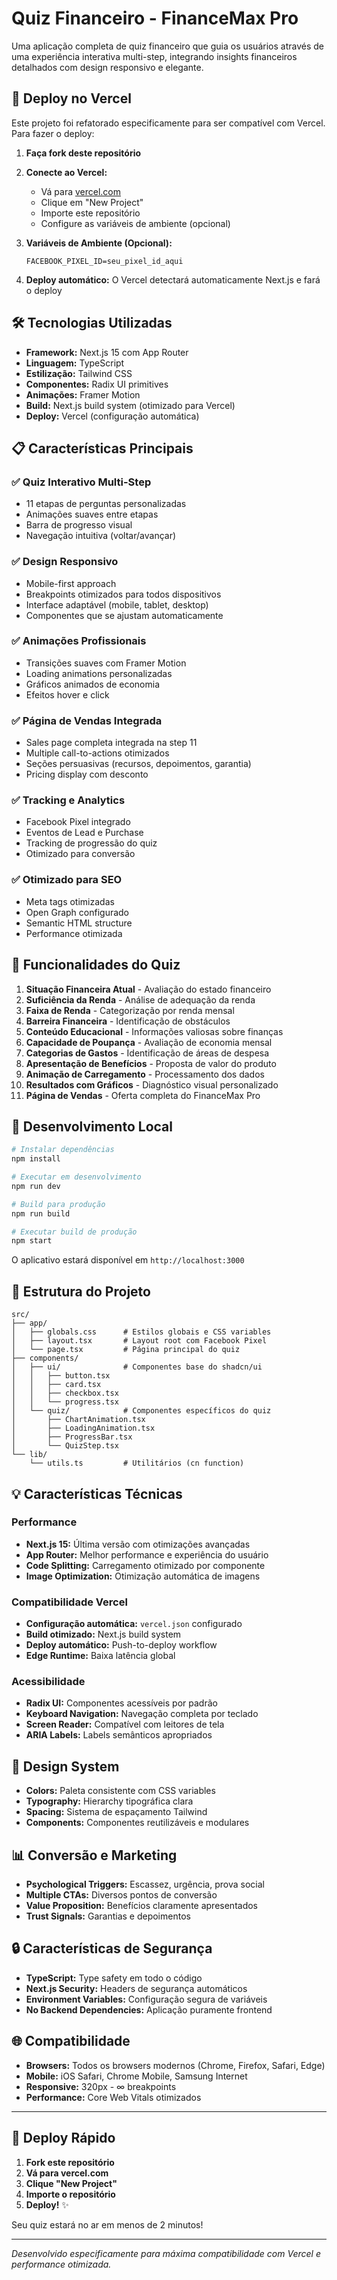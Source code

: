 # Quiz Financeiro - FinanceMax Pro

Uma aplicação completa de quiz financeiro que guia os usuários através de uma experiência interativa multi-step, integrando insights financeiros detalhados com design responsivo e elegante.

## 🚀 Deploy no Vercel

Este projeto foi refatorado especificamente para ser compatível com Vercel. Para fazer o deploy:

1. **Faça fork deste repositório**
2. **Conecte ao Vercel:**
   - Vá para [vercel.com](https://vercel.com)
   - Clique em "New Project"
   - Importe este repositório
   - Configure as variáveis de ambiente (opcional)

3. **Variáveis de Ambiente (Opcional):**
   ```
   FACEBOOK_PIXEL_ID=seu_pixel_id_aqui
   ```

4. **Deploy automático:** O Vercel detectará automaticamente Next.js e fará o deploy

## 🛠️ Tecnologias Utilizadas

- **Framework:** Next.js 15 com App Router
- **Linguagem:** TypeScript
- **Estilização:** Tailwind CSS
- **Componentes:** Radix UI primitives
- **Animações:** Framer Motion
- **Build:** Next.js build system (otimizado para Vercel)
- **Deploy:** Vercel (configuração automática)

## 📋 Características Principais

### ✅ Quiz Interativo Multi-Step
- 11 etapas de perguntas personalizadas
- Animações suaves entre etapas
- Barra de progresso visual
- Navegação intuitiva (voltar/avançar)

### ✅ Design Responsivo
- Mobile-first approach
- Breakpoints otimizados para todos dispositivos
- Interface adaptável (mobile, tablet, desktop)
- Componentes que se ajustam automaticamente

### ✅ Animações Profissionais
- Transições suaves com Framer Motion
- Loading animations personalizadas
- Gráficos animados de economia
- Efeitos hover e click

### ✅ Página de Vendas Integrada
- Sales page completa integrada na step 11
- Multiple call-to-actions otimizados
- Seções persuasivas (recursos, depoimentos, garantia)
- Pricing display com desconto

### ✅ Tracking e Analytics
- Facebook Pixel integrado
- Eventos de Lead e Purchase
- Tracking de progressão do quiz
- Otimizado para conversão

### ✅ Otimizado para SEO
- Meta tags otimizadas
- Open Graph configurado
- Semantic HTML structure
- Performance otimizada

## 🎯 Funcionalidades do Quiz

1. **Situação Financeira Atual** - Avaliação do estado financeiro
2. **Suficiência da Renda** - Análise de adequação da renda
3. **Faixa de Renda** - Categorização por renda mensal
4. **Barreira Financeira** - Identificação de obstáculos
5. **Conteúdo Educacional** - Informações valiosas sobre finanças
6. **Capacidade de Poupança** - Avaliação de economia mensal
7. **Categorias de Gastos** - Identificação de áreas de despesa
8. **Apresentação de Benefícios** - Proposta de valor do produto
9. **Animação de Carregamento** - Processamento dos dados
10. **Resultados com Gráficos** - Diagnóstico visual personalizado
11. **Página de Vendas** - Oferta completa do FinanceMax Pro

## 🔧 Desenvolvimento Local

```bash
# Instalar dependências
npm install

# Executar em desenvolvimento
npm run dev

# Build para produção
npm run build

# Executar build de produção
npm start
```

O aplicativo estará disponível em `http://localhost:3000`

## 📱 Estrutura do Projeto

```
src/
├── app/
│   ├── globals.css      # Estilos globais e CSS variables
│   ├── layout.tsx       # Layout root com Facebook Pixel
│   └── page.tsx         # Página principal do quiz
├── components/
│   ├── ui/              # Componentes base do shadcn/ui
│   │   ├── button.tsx
│   │   ├── card.tsx
│   │   ├── checkbox.tsx
│   │   └── progress.tsx
│   └── quiz/            # Componentes específicos do quiz
│       ├── ChartAnimation.tsx
│       ├── LoadingAnimation.tsx
│       ├── ProgressBar.tsx
│       └── QuizStep.tsx
└── lib/
    └── utils.ts         # Utilitários (cn function)
```

## 💡 Características Técnicas

### Performance
- **Next.js 15:** Última versão com otimizações avançadas
- **App Router:** Melhor performance e experiência do usuário
- **Code Splitting:** Carregamento otimizado por componente
- **Image Optimization:** Otimização automática de imagens

### Compatibilidade Vercel
- **Configuração automática:** `vercel.json` configurado
- **Build otimizado:** Next.js build system
- **Deploy automático:** Push-to-deploy workflow
- **Edge Runtime:** Baixa latência global

### Acessibilidade
- **Radix UI:** Componentes acessíveis por padrão
- **Keyboard Navigation:** Navegação completa por teclado
- **Screen Reader:** Compatível com leitores de tela
- **ARIA Labels:** Labels semânticos apropriados

## 🎨 Design System

- **Colors:** Paleta consistente com CSS variables
- **Typography:** Hierarchy tipográfica clara
- **Spacing:** Sistema de espaçamento Tailwind
- **Components:** Componentes reutilizáveis e modulares

## 📊 Conversão e Marketing

- **Psychological Triggers:** Escassez, urgência, prova social
- **Multiple CTAs:** Diversos pontos de conversão
- **Value Proposition:** Benefícios claramente apresentados
- **Trust Signals:** Garantias e depoimentos

## 🔒 Características de Segurança

- **TypeScript:** Type safety em todo o código
- **Next.js Security:** Headers de segurança automáticos
- **Environment Variables:** Configuração segura de variáveis
- **No Backend Dependencies:** Aplicação puramente frontend

## 🌐 Compatibilidade

- **Browsers:** Todos os browsers modernos (Chrome, Firefox, Safari, Edge)
- **Mobile:** iOS Safari, Chrome Mobile, Samsung Internet
- **Responsive:** 320px - ∞ breakpoints
- **Performance:** Core Web Vitals otimizados

---

## 🚀 Deploy Rápido

1. **Fork este repositório**
2. **Vá para vercel.com**
3. **Clique "New Project"**
4. **Importe o repositório**
5. **Deploy!** ✨

Seu quiz estará no ar em menos de 2 minutos!

---

*Desenvolvido especificamente para máxima compatibilidade com Vercel e performance otimizada.*